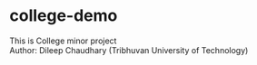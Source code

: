 # college-demo

This is College minor project
<br>
Author: Dileep Chaudhary (Tribhuvan University of Technology)
